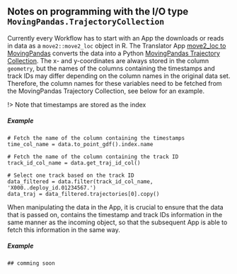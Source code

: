 ## Notes on programming with the I/O type `MovingPandas.TrajectoryCollection`

Currently every Workflow has to start with an App the downloads or reads in data as a `move2::move2_loc` object in R. The Translator App [move2_loc to MovingPandas](https://www.moveapps.org/apps/browser/a81e3046-bc48-4fcb-8d28-4291000c77f9) converts the data into a Python [MovingPandas Trajectory Collection](https://movingpandas.readthedocs.io/en/main/trajectorycollection.html). The x- and y-coordinates are always stored in the column `geometry`, but the names of the columns containing the timestamps and track IDs may differ depending on the column names in the original data set. Therefore, the column names for these variables need to be fetched from the MovingPandas Trajectory Collection, see below for an example. 

!\> Note that timestamps are stored as the index 

##### Example
```
# Fetch the name of the column containing the timestamps
time_col_name = data.to_point_gdf().index.name

# Fetch the name of the column containing the track ID
track_id_col_name = data.get_traj_id_col()

# Select one track based on the track ID
data_filtered = data.filter(track_id_col_name, 'X000..deploy_id.01234567.')
data_traj = data_filtered.trajectories[0].copy()
```

When manipulating the data in the App, it is crucial to ensure that the data that is passed on, contains the timestamp and track IDs information in the same manner as the incoming object, so that the subsequent App is able to fetch this information in the same way.

##### Example
```
## comming soon
```